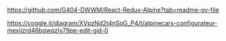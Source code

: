 https://github.com/G404-DWWM/React-Redux-Alpine?tab=readme-ov-file


https://coggle.it/diagram/XVpzNd2t4nSqG_P4/t/alpinecars-configurateur-mexiizrd46bqwqzly79pe-edit-gid-0